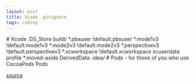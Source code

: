 ```yaml
---
layout: post
title: Xcode .gitignore
tags: coding
---
```



\# Xcode
.DS_Store
build/
*.pbxuser
!default.pbxuser
*.mode1v3
!default.mode1v3
*.mode2v3
!default.mode2v3
*.perspectivev3
!default.perspectivev3
*.xcworkspace
!default.xcworkspace
xcuserdata
profile
*.moved-aside
DerivedData
.idea/
\# Pods - for those of you who use CocoaPods
Pods


[source](http://stackoverflow.com/questions/18939421/what-should-xcode-6-gitignore-file-include)
